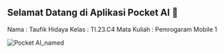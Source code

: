 ## Selamat Datang di Aplikasi Pocket AI 👋
 Nama        : Taufik Hidaya
 Kelas       : TI.23.C4
 Mata Kuliah : Pemrogaram Mobile 1

![Pocket AI_named](https://github.com/user-attachments/assets/ed3d6883-2264-4bf7-8dcf-990c1c2f845d)


